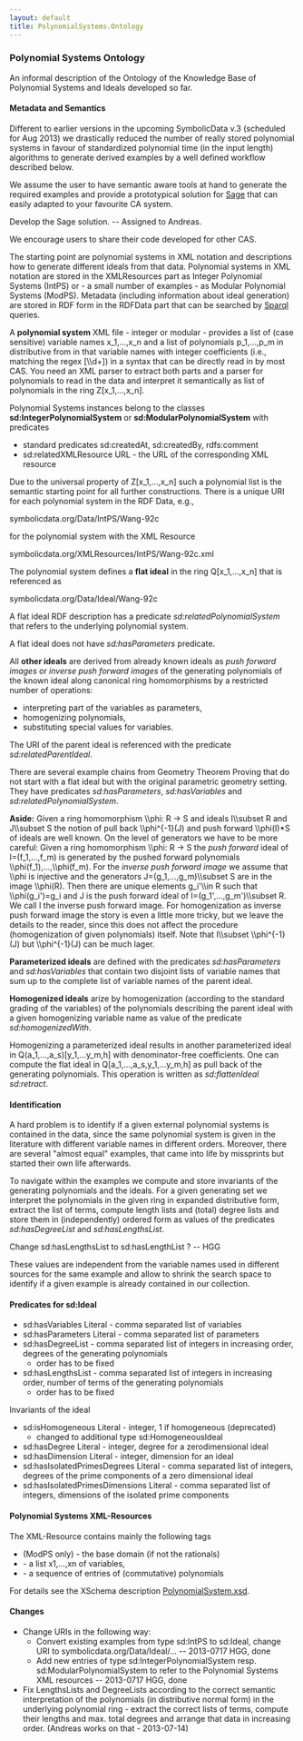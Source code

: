 ```yaml
---
layout: default
title: PolynomialSystems.Ontology
---
```


### Polynomial Systems Ontology

An informal description of the Ontology of the Knowledge Base of Polynomial Systems and Ideals developed so far.

#### Metadata and Semantics

Different to earlier versions in the upcoming SymbolicData v.3 (scheduled for Aug 2013) we drastically reduced the number of really stored polynomial systems in favour of standardized polynomial time (in the input length) algorithms to generate derived examples by a well defined workflow described below.

We assume the user to have semantic aware tools at hand to generate the required examples and provide a prototypical solution for [Sage](http://www.sagemath.org) that can easily adapted to your favourite CA system.

  
Develop the Sage solution. -- Assigned to Andreas.

We encourage users to share their code developed for other CAS.

The starting point are polynomial systems in XML notation and descriptions how to generate different ideals from that data. Polynomial systems in XML notation are stored in the XMLResources part as Integer Polynomial Systems (IntPS) or - a small number of examples - as Modular Polynomial Systems (ModPS). Metadata (including information about ideal generation) are stored in RDF form in the RDFData part that can be searched by [Sparql](QuickStart "wikilink") queries.

A **polynomial system** XML file - integer or modular - provides a list of (case sensitive) variable names x\_1,...,x\_n and a list of polynomials p\_1,...,p\_m in distributive from in that variable names with integer coefficients (i.e., matching the regex [\\\\d+]) in a syntax that can be directly read in by most CAS. You need an XML parser to extract both parts and a parser for polynomials to read in the data and interpret it semantically as list of polynomials in the ring Z[x\_1,...,x\_n].

Polynomial Systems instances belong to the classes **sd:IntegerPolynomialSystem** or **sd:ModularPolynomialSystem** with predicates

-   standard predicates sd:createdAt, sd:createdBy, rdfs:comment
-   sd:relatedXMLResource URL - the URL of the corresponding XML resource

Due to the universal property of Z[x\_1,...,x\_n] such a polynomial list is the semantic starting point for all further constructions. There is a unique URI for each polynomial system in the RDF Data, e.g.,

  
symbolicdata.org/Data/IntPS/Wang-92c

for the polynomial system with the XML Resource

  
symbolicdata.org/XMLResources/IntPS/Wang-92c.xml

The polynomial system defines a **flat ideal** in the ring Q[x\_1,...,x\_n] that is referenced as

  
symbolicdata.org/Data/Ideal/Wang-92c

A flat ideal RDF description has a predicate *sd:relatedPolynomialSystem* that refers to the underlying polynomial system.

  
A flat ideal does not have *sd:hasParameters* predicate.

All **other ideals** are derived from already known ideals as *push forward images* or *inverse push forward images* of the generating polynomials of the known ideal along canonical ring homomorphisms by a restricted number of operations:

-   interpreting part of the variables as parameters,
-   homogenizing polynomials,
-   substituting special values for variables.

The URI of the parent ideal is referenced with the predicate *sd:relatedParentIdeal*.

  
There are several example chains from Geometry Theorem Proving that do not start with a flat ideal but with the original parametric geometry setting. They have predicates *sd:hasParameters*, *sd:hasVariables* and *sd:relatedPolynomialSystem*.

  
**Aside:** Given a ring homomorphism \\\\phi: R -\> S and ideals I\\\\subset R and J\\\\subset S the notion of pull back \\\\phi\^{-1}(J) and push forward \\\\phi(I)\*S of ideals are well known. On the level of generators we have to be more careful: Given a ring homomorphism \\\\phi: R -\> S the *push forward* ideal of I=(f\_1,...,f\_m) is generated by the pushed forward polynomials \\\\phi(f\_1),...,\\\\phi(f\_m). For the *inverse push forward image* we assume that \\\\phi is injective and the generators J=(g\_1,...,g\_m)\\\\subset S are in the image \\\\phi(R). Then there are unique elements g\_i'\\\\in R such that \\\\phi(g\_i')=g\_i and J is the push forward ideal of I=(g\_1',...,g\_m')\\\\subset R. We call I the inverse push forward image. For homogenization as inverse push forward image the story is even a little more tricky, but we leave the details to the reader, since this does not affect the procedure (homogenization of given polynomials) itself. Note that I\\\\subset \\\\phi\^{-1}(J) but \\\\phi\^{-1}(J) can be much lager.

**Parameterized ideals** are defined with the predicates *sd:hasParameters* and *sd:hasVariables* that contain two disjoint lists of variable names that sum up to the complete list of variable names of the parent ideal.

**Homogenized ideals** arize by homogenization (according to the standard grading of the variables) of the polynomials describing the parent ideal with a given homogenizing variable name as value of the predicate *sd:homogenizedWith*.

Homogenizing a parameterized ideal results in another parameterized ideal in Q(a\_1,...,a\_s)[y\_1,...y\_m,h] with denominator-free coefficients. One can compute the flat ideal in Q[a\_1,...,a\_s,y\_1,...y\_m,h] as pull back of the generating polynomials. This operation is written as *sd:flattenIdeal sd:retract*.

#### Identification

A hard problem is to identify if a given external polynomial systems is contained in the data, since the same polynomial system is given in the literature with different variable names in different orders. Moreover, there are several "almost equal" examples, that came into life by missprints but started their own life afterwards.

To navigate within the examples we compute and store invariants of the generating polynomials and the ideals. For a given generating set we interpret the polynomials in the given ring in expanded distributive form, extract the list of terms, compute length lists and (total) degree lists and store them in (independently) ordered form as values of the predicates *sd:hasDegreeList* and *sd:hasLengthsList*.

  
Change sd:hasLengthsList to sd:hasLengthList ? -- HGG

These values are independent from the variable names used in different sources for the same example and allow to shrink the search space to identify if a given example is already contained in our collection.

#### Predicates for sd:Ideal

-   sd:hasVariables Literal - comma separated list of variables
-   sd:hasParameters Literal - comma separated list of parameters
-   sd:hasDegreeList - comma separated list of integers in increasing order, degrees of the generating polynomials
    -   order has to be fixed
-   sd:hasLengthsList - comma separated list of integers in increasing order, number of terms of the generating polynomials
    -   order has to be fixed

Invariants of the ideal

-   sd:isHomogeneous Literal - integer, 1 if homogeneous (deprecated)
    -   changed to additional type sd:HomogeneousIdeal
-   sd:hasDegree Literal - integer, degree for a zerodimensional ideal
-   sd:hasDimension Literal - integer, dimension for an ideal
-   sd:hasIsolatedPrimesDegrees Literal - comma separated list of integers, degrees of the prime components of a zero dimensional ideal
-   sd:hasIsolatedPrimesDimensions Literal - comma separated list of integers, dimensions of the isolated prime components

#### Polynomial Systems XML-Resources

The XML-Resource contains mainly the following tags

-   (ModPS only) <basedomain> - the base domain (if not the rationals)
-   <vars> - a list x1,...,xn of variables,
-   <basis> - a sequence of <poly> entries of (commutative) polynomials

For details see the XSchema description [PolynomialSystem.xsd](http://symbolicdata.org/XMLResources/PolynomialSystem.xsd).

#### Changes

-   Change URIs in the following way:
    -   Convert existing examples from type sd:IntPS to sd:Ideal, change URI to symbolicdata.org/Data/Ideal/... -- 2013-0717 HGG, done
    -   Add new entries of type sd:IntegerPolynomialSystem resp. sd:ModularPolynomialSystem to refer to the Polynomial Systems XML resources -- 2013-0717 HGG, done
-   Fix LengthsLists and DegreeLists according to the correct semantic interpretation of the polynomials (in distributive normal form) in the underlying polynomial ring - extract the correct lists of terms, compute their lengths and max. total degrees and arrange that data in increasing order. (Andreas works on that - 2013-07-14)

